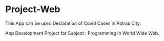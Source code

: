 # Project-Web
This App can be used Declaration of Covid Cases in Patras City.

App Development Project for Subject : Programming In World Wide Web.
